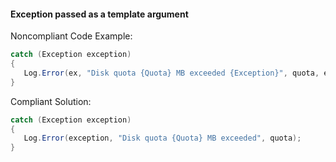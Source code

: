 #### Exception passed as a template argument

Noncompliant Code Example:
```csharp
catch (Exception exception)
{
   Log.Error(ex, "Disk quota {Quota} MB exceeded {Exception}", quota, exception);
}
```

Compliant Solution:
```csharp
catch (Exception exception)
{
   Log.Error(exception, "Disk quota {Quota} MB exceeded", quota);
}
```

